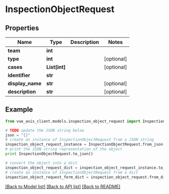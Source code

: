 # InspectionObjectRequest


## Properties

Name | Type | Description | Notes
------------ | ------------- | ------------- | -------------
**team** | **int** |  | 
**type** | **int** |  | [optional] 
**cases** | **List[int]** |  | [optional] 
**identifier** | **str** |  | 
**display_name** | **str** |  | [optional] 
**description** | **str** |  | [optional] 

## Example

```python
from vue_avis_client.models.inspection_object_request import InspectionObjectRequest

# TODO update the JSON string below
json = "{}"
# create an instance of InspectionObjectRequest from a JSON string
inspection_object_request_instance = InspectionObjectRequest.from_json(json)
# print the JSON string representation of the object
print InspectionObjectRequest.to_json()

# convert the object into a dict
inspection_object_request_dict = inspection_object_request_instance.to_dict()
# create an instance of InspectionObjectRequest from a dict
inspection_object_request_form_dict = inspection_object_request.from_dict(inspection_object_request_dict)
```
[[Back to Model list]](../README.md#documentation-for-models) [[Back to API list]](../README.md#documentation-for-api-endpoints) [[Back to README]](../README.md)


